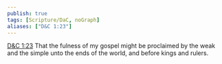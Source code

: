 ```yaml
---
publish: true
tags: [Scripture/DaC, noGraph]
aliases: ["D&C 1:23"]
---
```

[D&C 1:23](https://churchofjesuschrist.org/study/scriptures/dc-testament/dc/1?lang=eng&id=p23#p23) That the fulness of my gospel might be proclaimed by the weak and the simple unto the ends of the world, and before kings and rulers.
